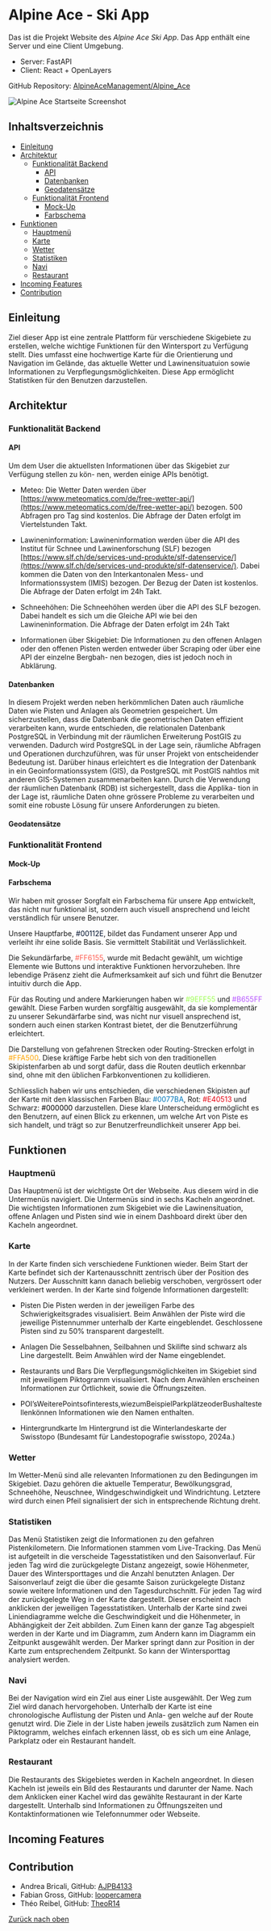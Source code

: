 <a id=start></a>

# Alpine Ace - Ski App

Das ist die Projekt Website des *Alpine Ace Ski App*. Das App enthält eine Server und eine Client Umgebung.
- Server: FastAPI
- Client: React + OpenLayers

GitHub Repository: [AlpineAceManagement/Alpine_Ace](https://github.com/AlpineAceManagement/Alpine_Ace)

![Alpine Ace Startseite Screenshot](images/Startseite.png)

## Inhaltsverzeichnis
- [Einleitung](#einleitung)
- [Architektur](#architektur)
    - [Funktionalität Backend](#backend)
        - [API](#api)
        - [Datenbanken](#datenbanken)
        - [Geodatensätze](#geodatensätze)
    - [Funktionalität Frontend](#frontend)
        - [Mock-Up](#mockup)
        - [Farbschema](#farbschema)
- [Funktionen](#funktionen)
    - [Hauptmenü](#hauptmenü)
    - [Karte](#karte)
    - [Wetter](#wetter)
    - [Statistiken](#statistiken)
    - [Navi](#navi)
    - [Restaurant](#restaurant)
- [Incoming Features](#features)
- [Contribution](#contribution)

## Einleitung
<a id=einleitung></a>

Ziel dieser App ist eine zentrale Plattform für verschiedene Skigebiete zu erstellen, welche wichtige Funktionen für den Wintersport zu Verfügung stellt. Dies umfasst eine hochwertige Karte für die Orientierung und Navigation im Gelände, das aktuelle Wetter und Lawinensituatuion sowie Informationen zu Verpflegungsmöglichkeiten. Diese App ermöglicht Statistiken für den Benutzen darzustellen.

## Architektur
<a id=archtitektur></a>

### Funktionalität Backend
<a id=backend></a>

#### API
<a id=api></a>
Um dem User die aktuellsten Informationen über das Skigebiet zur Verfügung stellen zu kön- nen, werden einige APIs benötigt.

- Meteo: Die Wetter Daten werden über [https://www.meteomatics.com/de/free-wetter-api/](https://www.meteomatics.com/de/free-wetter-api/) bezogen. 500 Abfragen pro Tag sind kostenlos. Die Abfrage der Daten erfolgt im Viertelstunden Takt.

- Lawineninformation: Lawineninformation werden über die API des Institut für Schnee und Lawinenforschung (SLF) bezogen [https://www.slf.ch/de/services-und-produkte/slf-datenservice/](https://www.slf.ch/de/services-und-produkte/slf-datenservice/). Dabei kommen die Daten von den Interkantonalen Mess- und Informationssystem (IMIS) bezogen. Der Bezug der Daten ist kostenlos. Die Abfrage der Daten erfolgt im 24h Takt.

- Schneehöhen: Die Schneehöhen werden über die API des SLF bezogen. Dabei handelt es sich um die Gleiche API wie bei den Lawineninformation. Die Abfrage der Daten erfolgt im 24h Takt

- Informationen über Skigebiet: Die Informationen zu den offenen Anlagen oder den offenen Pisten werden entweder über Scraping oder über eine API der einzelne Bergbah- nen bezogen, dies ist jedoch noch in Abklärung.

#### Datenbanken
<a id=datenbanken></a>
In diesem Projekt werden neben herkömmlichen Daten auch räumliche Daten wie Pisten und Anlagen als Geometrien gespeichert. Um sicherzustellen, dass die Datenbank die geometrischen Daten effizient verarbeiten kann, wurde entschieden, die relationalen Datenbank PostgreSQL in Verbindung mit der räumlichen Erweiterung PostGIS zu verwenden. Dadurch wird PostgreSQL in der Lage sein, räumliche Abfragen und Operationen durchzuführen, was für unser Projekt von entscheidender Bedeutung ist. Darüber hinaus erleichtert es die Integration der Datenbank in ein Geoinformationssystem (GIS), da PostgreSQL mit PostGIS nahtlos mit anderen GIS-Systemen zusammenarbeiten kann.
Durch die Verwendung der räumlichen Datenbank (RDB) ist sichergestellt, dass die Applika- tion in der Lage ist, räumliche Daten ohne grössere Probleme zu verarbeiten und somit eine robuste Lösung für unsere Anforderungen zu bieten.

#### Geodatensätze
<a id=geodatensätze></a>

### Funktionalität Frontend
<a id=frontend></a>

#### Mock-Up
<a id=mockup></a>

#### Farbschema
<a id=farbschema></a>

Wir haben mit grosser Sorgfalt ein Farbschema für unsere App entwickelt, das nicht nur funktional ist, sondern auch visuell ansprechend und leicht verständlich für unsere Benutzer.

Unsere Hauptfarbe, <span style="color:#00112E">#00112E</span>, bildet das Fundament unserer App und verleiht ihr eine solide Basis. Sie vermittelt Stabilität und Verlässlichkeit.

Die Sekundärfarbe, <span style="color:#FF6155">#FF6155</span>, wurde mit Bedacht gewählt, um wichtige Elemente wie Buttons und interaktive Funktionen hervorzuheben. Ihre lebendige Präsenz zieht die Aufmerksamkeit auf sich und führt die Benutzer intuitiv durch die App.

Für das Routing und andere Markierungen haben wir <span style="color:#9EFF55">#9EFF55</span> und <span style="color:#B655FF">#B655FF</span> gewählt. Diese Farben wurden sorgfältig ausgewählt, da sie komplementär zu unserer Sekundärfarbe sind, was nicht nur visuell ansprechend ist, sondern auch einen starken Kontrast bietet, der die Benutzerführung erleichtert.

Die Darstellung von gefahrenen Strecken oder Routing-Strecken erfolgt in <span style="color:#FFA500">#FFA500</span>. Diese kräftige Farbe hebt sich von den traditionellen Skipistenfarben ab und sorgt dafür, dass die Routen deutlich erkennbar sind, ohne mit den üblichen Farbkonventionen zu kollidieren.

Schliesslich haben wir uns entschieden, die verschiedenen Skipisten auf der Karte mit den klassischen Farben Blau: <span style="color:#0077BA">#0077BA</span>, Rot: <span style="color:#E40513">#E40513</span> und Schwarz: <span style="color:#000000">#000000</span> darzustellen. Diese klare Unterscheidung ermöglicht es den Benutzern, auf einen Blick zu erkennen, um welche Art von Piste es sich handelt, und trägt so zur Benutzerfreundlichkeit unserer App bei.


## Funktionen
<a id=funktionen></a>

### Hauptmenü
<a id=hauptmenü></a>
Das Hauptmenü ist der wichtigste Ort der Webseite. Aus diesem wird in die Untermenüs navigiert. Die Untermenüs sind in sechs Kacheln angeordnet. Die wichtigsten Informationen zum Skigebiet wie die Lawinensituation, offene Anlagen und Pisten sind wie in einem Dashboard direkt über den Kacheln angeordnet.

### Karte
<a id=karte></a>
In der Karte finden sich verschiedene Funktionen wieder. Beim Start der Karte befindet sich der Kartenausschnitt zentrisch über der Position des Nutzers. Der Ausschnitt kann danach beliebig verschoben, vergrössert oder verkleinert werden. In der Karte sind folgende Informationen dargestellt:

- Pisten Die Pisten werden in der jeweiligen Farbe des Schwierigkeitsgrades visualisiert. Beim Anwählen der Piste wird die jeweilige Pistennummer unterhalb der Karte eingeblendet. Geschlossene Pisten sind zu 50% transparent dargestellt.

- Anlagen Die Sesselbahnen, Seilbahnen und Skilifte sind schwarz als Line dargestellt. Beim Anwählen wird der Name eingeblendet.

- Restaurants und Bars Die Verpflegungsmöglichkeiten im Skigebiet sind mit jeweiligem Piktogramm visualisiert. Nach dem Anwählen erscheinen Informationen zur Örtlichkeit, sowie die Öffnungszeiten.

- POI’sWeiterePointsofinterests,wiezumBeispielParkplätzeoderBushaltestellenkönnen Informationen wie den Namen enthalten.

- Hintergrundkarte Im Hintergrund ist die Winterlandeskarte der Swisstopo (Bundesamt für Landestopografie swisstopo, 2024a.)

### Wetter
<a id=wetter></a>
Im Wetter-Menü sind alle relevanten Informationen zu den Bedingungen im Skigebiet. Dazu gehören die aktuelle Temperatur, Bewölkungsgrad, Schneehöhe, Neuschnee, Windgeschwindigkeit und Windrichtung. Letztere wird durch einen Pfeil signalisiert der sich in entsprechende Richtung dreht.

### Statistiken
<a id=statistiken></a>
Das Menü Statistiken zeigt die Informationen zu den gefahren Pistenkilometern. Die Informationen stammen vom Live-Tracking. Das Menü ist aufgeteilt in die verscheide Tagesstatistiken und den Saisonverlauf. Für jeden Tag wird die zurückgelegte Distanz angezeigt, sowie Höhenmeter, Dauer des Wintersporttages und die Anzahl benutzten Anlagen. Der Saisonverlauf zeigt die über die gesamte Saison zurückgelegte Distanz sowie weitere Informationen und den Tagesdurchschnitt. Für jeden Tag wird der zurückgelegte Weg in der Karte dargestellt. Dieser erscheint nach anklicken der jeweiligen Tagesstatistiken. Unterhalb der Karte sind zwei Liniendiagramme welche die Geschwindigkeit und die Höhenmeter, in Abhängigkeit der Zeit abbilden. Zum Einen kann der ganze Tag abgespielt werden in der Karte und im Diagramm, zum Andern kann im Diagramm ein Zeitpunkt ausgewählt werden. Der Marker springt dann zur Position in der Karte zum entsprechendem Zeitpunkt. So kann der Wintersporttag analysiert werden.

### Navi
<a id=navi></a>
Bei der Navigation wird ein Ziel aus einer Liste ausgewählt. Der Weg zum Ziel wird danach hervorgehoben. Unterhalb der Karte ist eine chronologische Auflistung der Pisten und Anla- gen welche auf der Route genutzt wird. Die Ziele in der Liste haben jeweils zusätzlich zum Namen ein Piktogramm, welches einfach erkennen lässt, ob es sich um eine Anlage, Parkplatz oder ein Restaurant handelt.

### Restaurant
<a id=restaurant></a>
Die Restaurants des Skigebietes werden in Kacheln angeordnet. In diesen Kacheln ist jeweils ein Bild des Restaurants und darunter der Name. Nach dem Anklicken einer Kachel wird das gewählte Restaurant in der Karte dargestellt. Unterhalb sind Informationen zu Öffnungszeiten und Kontaktinformationen wie Telefonnummer oder Webseite.

## Incoming Features
<a id=features></a>

## Contribution
<a id=contribution></a>

- Andrea Bricali, GitHub: [AJPB4133](https://github.com/AJPB4133)
- Fabian Gross, GitHub: [loopercamera](https://github.com/loopercamera)
- Théo Reibel, GitHub: [TheoR14](https://github.com/TheoR14)


[Zurück nach oben](#start)